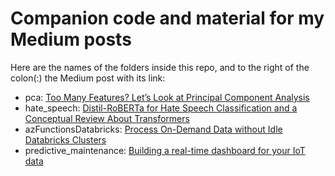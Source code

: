 # Companion code and material for my Medium posts
Here are the names of the folders inside this repo, and to the right of the colon(:) the Medium post with its link:
- pca: [Too Many Features? Let’s Look at Principal Component Analysis](https://medium.com/towards-data-science/too-many-features-lets-look-at-principal-component-analysis-62504b791ae9)
- hate_speech: [Distil-RoBERTa for Hate Speech Classification and a Conceptual Review About Transformers](https://medium.com/analytics-vidhya/distil-roberta-for-hate-speech-classification-and-a-conceptual-review-about-transformers-c283bd8ff827)
- azFunctionsDatabricks: [Process On-Demand Data without Idle Databricks Clusters](https://medium.com/towards-data-science/process-on-demand-data-without-idle-databricks-clusters-cbf0bd99d8d6)
- predictive_maintenance: [Building a real-time dashboard for your IoT data](https://medium.com/@hectormrejia/building-a-real-time-dashboard-for-your-iot-data-d72edcfe4aee)
